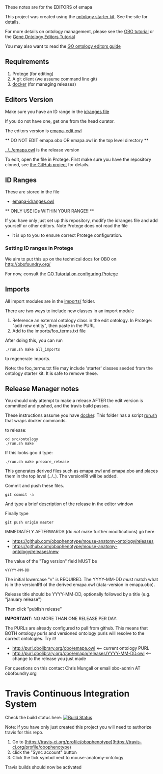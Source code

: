These notes are for the EDITORS of emapa

This project was created using the [ontology starter kit](https://github.com/cmungall/ontology-starter-kit). See the site for details.

For more details on ontology management, please see the [OBO tutorial](https://github.com/jamesaoverton/obo-tutorial) or the [Gene Ontology Editors Tutorial](go-protege-tutorial.readthedocs.io)

You may also want to read the [GO ontology editors guide](http://go-ontology.readthedocs.org/)

## Requirements

 1. Protege (for editing)
 2. A git client (we assume command line git)
 3. [docker](https://www.docker.com/get-docker) (for managing releases)

## Editors Version

Make sure you have an ID range in the [idranges file](emapa-idranges.owl)

If you do not have one, get one from the head curator.

The editors version is [emapa-edit.owl](emapa-edit.owl)

** DO NOT EDIT emapa.obo OR emapa.owl in the top level directory **

[../../emapa.owl](../../emapa.owl) is the release version

To edit, open the file in Protege. First make sure you have the repository cloned, see [the GitHub project](https://github.com/obophenotype/mouse-anatomy-ontology) for details.

## ID Ranges

These are stored in the file

 * [emapa-idranges.owl](emapa-idranges.owl)

** ONLY USE IDs WITHIN YOUR RANGE!! **

If you have only just set up this repository, modify the idranges file
and add yourself or other editors. Note Protege does not read the file
- it is up to you to ensure correct Protege configuration.


### Setting ID ranges in Protege

We aim to put this up on the technical docs for OBO on http://obofoundry.org/

For now, consult the [GO Tutorial on configuring Protege](http://go-protege-tutorial.readthedocs.io/en/latest/Entities.html#new-entities)

## Imports

All import modules are in the [imports/](imports/) folder.

There are two ways to include new classes in an import module

 1. Reference an external ontology class in the edit ontology. In Protege: "add new entity", then paste in the PURL
 2. Add to the imports/foo_terms.txt file

After doing this, you can run

`./run.sh make all_imports`

to regenerate imports.

Note: the foo_terms.txt file may include 'starter' classes seeded from the ontology starter kit. It is safe to remove these.

## Release Manager notes

You should only attempt to make a release AFTER the edit version is
committed and pushed, and the travis build passes.

These instructions assume you have
[docker](https://www.docker.com/get-docker). This folder has a script
[run.sh](run.sh) that wraps docker commands.

to release:

    cd src/ontology
    ./run.sh make

If this looks goo
d type:

    ./run.sh make prepare_release

This generates derived files such as emapa.owl and emapa.obo and places
them in the top level (../..). The versionIRI will be added.

Commit and push these files.

    git commit -a

And type a brief description of the release in the editor window

Finally type

    git push origin master

IMMEDIATELY AFTERWARDS (do *not* make further modifications) go here:

 * https://github.com/obophenotype/mouse-anatomy-ontology/releases
 * https://github.com/obophenotype/mouse-anatomy-ontology/releases/new

The value of the "Tag version" field MUST be

    vYYYY-MM-DD

The initial lowercase "v" is REQUIRED. The YYYY-MM-DD *must* match
what is in the versionIRI of the derived emapa.owl (data-version in
emapa.obo).

Release title should be YYYY-MM-DD, optionally followed by a title (e.g. "january release")

Then click "publish release"

__IMPORTANT__: NO MORE THAN ONE RELEASE PER DAY.

The PURLs are already configured to pull from github. This means that
BOTH ontology purls and versioned ontology purls will resolve to the
correct ontologies. Try it!

 * http://purl.obolibrary.org/obo/emapa.owl <-- current ontology PURL
 * http://purl.obolibrary.org/obo/emapa/releases/YYYY-MM-DD.owl <-- change to the release you just made

For questions on this contact Chris Mungall or email obo-admin AT obofoundry.org

# Travis Continuous Integration System

Check the build status here: [![Build Status](https://travis-ci.org/obophenotype/mouse-anatomy-ontology.svg?branch=master)](https://travis-ci.org/obophenotype/mouse-anatomy-ontology)

Note: if you have only just created this project you will need to authorize travis for this repo.

 1. Go to [https://travis-ci.org/profile/obophenotype](https://travis-ci.org/profile/obophenotype)
 2. click the "Sync account" button
 3. Click the tick symbol next to mouse-anatomy-ontology

Travis builds should now be activated


